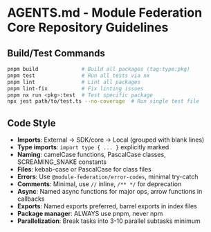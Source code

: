 # AGENTS.md - Module Federation Core Repository Guidelines

## Build/Test Commands
```bash
pnpm build              # Build all packages (tag:type:pkg)
pnpm test               # Run all tests via nx
pnpm lint               # Lint all packages
pnpm lint-fix           # Fix linting issues
pnpm nx run <pkg>:test  # Test specific package
npx jest path/to/test.ts --no-coverage  # Run single test file
```

## Code Style
- **Imports**: External → SDK/core → Local (grouped with blank lines)
- **Type imports**: `import type { ... }` explicitly marked
- **Naming**: camelCase functions, PascalCase classes, SCREAMING_SNAKE constants
- **Files**: kebab-case or PascalCase for class files
- **Errors**: Use `@module-federation/error-codes`, minimal try-catch
- **Comments**: Minimal, use `//` inline, `/** */` for deprecation
- **Async**: Named async functions for major ops, arrow functions in callbacks
- **Exports**: Named exports preferred, barrel exports in index files
- **Package manager**: ALWAYS use pnpm, never npm
- **Parallelization**: Break tasks into 3-10 parallel subtasks minimum
